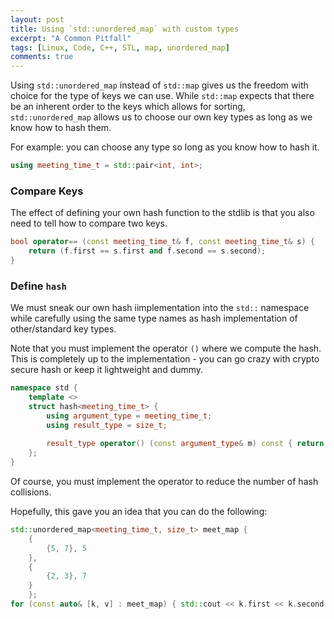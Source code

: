 ```yaml
---
layout: post
title: Using `std::unordered_map` with custom types
excerpt: "A Common Pitfall"
tags: [Linux, Code, C++, STL, map, unordered_map]
comments: true
---
```

Using `std::unordered_map` instead of `std::map` gives us the freedom with
choice for the type of keys we can use. While `std::map` expects that there be
an inherent order to the keys which allows for sorting,
`std::unordered_map` allows us to choose our own key types as long as we know
how to hash them.

For example: you can choose any type so long as you know how to hash it.

```cpp
using meeting_time_t = std::pair<int, int>;
```

### Compare Keys
The effect of defining your own hash function to the stdlib is that you also
need to tell how to compare two keys.

```cpp
bool operator== (const meeting_time_t& f, const meeting_time_t& s) {
    return (f.first == s.first and f.second == s.second);
}
```

### Define `hash`
We must sneak our own hash iimplementation into the `std::` namespace while
carefully using the same type names as hash implementation of other/standard key
types.

Note that you must implement the operator `()` where we compute the hash. This
is completely up to the implementation - you can go crazy with crypto secure
hash or keep it lightweight and dummy.

```cpp
namespace std {
    template <>
	struct hash<meeting_time_t> {
	    using argument_type = meeting_time_t;
		using result_type = size_t;
		
		result_type operator() (const argument_type& m) const { return m.first * m.second; }
	};
}
```

Of course, you must implement the operator to reduce the number of hash
collisions.

Hopefully, this gave you an idea that you can do the following:

```cpp
std::unordered_map<meeting_time_t, size_t> meet_map { 
	{ 
		{5, 7}, 5 
	}, 
	{ 
		{2, 3}, 7
	}
	};
for (const auto& [k, v] : meet_map) { std::cout << k.first << k.second << v << std::endl; }
```
